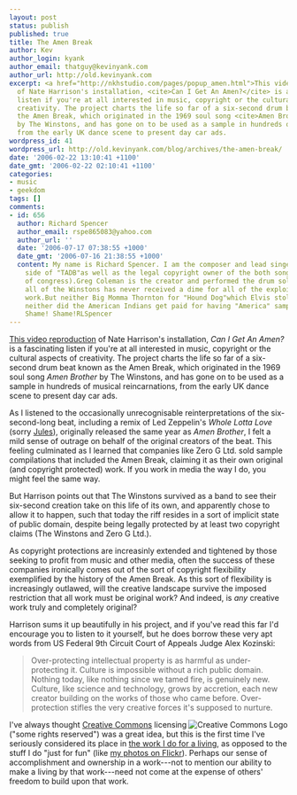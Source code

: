 ```yaml
---
layout: post
status: publish
published: true
title: The Amen Break
author: Kev
author_login: kyank
author_email: thatguy@kevinyank.com
author_url: http://old.kevinyank.com
excerpt: <a href="http://nkhstudio.com/pages/popup_amen.html">This video reproduction</a>
  of Nate Harrison's installation, <cite>Can I Get An Amen?</cite> is a fascinating
  listen if you're at all interested in music, copyright or the cultural aspects of
  creativity. The project charts the life so far of a six-second drum beat known as
  the Amen Break, which originated in the 1969 soul song <cite>Amen Brother</cite>
  by The Winstons, and has gone on to be used as a sample in hundreds of musical reincarnations,
  from the early UK dance scene to present day car ads.
wordpress_id: 41
wordpress_url: http://old.kevinyank.com/blog/archives/the-amen-break/
date: '2006-02-22 13:10:41 +1100'
date_gmt: '2006-02-22 02:10:41 +1100'
categories:
- music
- geekdom
tags: []
comments:
- id: 656
  author: Richard Spencer
  author_email: rspe865083@yahoo.com
  author_url: ''
  date: '2006-07-17 07:38:55 +1000'
  date_gmt: '2006-07-16 21:38:55 +1000'
  content: My name is Richard Spencer. I am the composer and lead singer on the "A"
    side of "TADB"as well as the legal copyright owner of the both songs(check library
    of congress).Greg Coleman is the creator and performed the drum solo and like
    all of the Winstons has never received a dime for all of the exploitation of his
    work.But neither Big Momma Thornton for "Hound Dog"which Elvis stole!But then
    neither did the American Indians get paid for having "America" sampled by Europeans!
    Shame! Shame!RLSpencer
---
```

<p><a href="http://nkhstudio.com/pages/popup_amen.html">This video reproduction</a> of Nate Harrison's installation, <cite>Can I Get An Amen?</cite> is a fascinating listen if you're at all interested in music, copyright or the cultural aspects of creativity. The project charts the life so far of a six-second drum beat known as the Amen Break, which originated in the 1969 soul song <cite>Amen Brother</cite> by The Winstons, and has gone on to be used as a sample in hundreds of musical reincarnations, from the early UK dance scene to present day car ads.<a id="more"></a><a id="more-41"></a></p>
<p>As I listened to the occasionally unrecognisable reinterpretations of the six-second-long beat, including a remix of Led Zeppelin's <cite>Whole Lotta Love</cite> (sorry <a href="http://jules.com.au/">Jules</a>), originally released the same year as <cite>Amen Brother</cite>, I felt a mild sense of outrage on behalf of the original creators of the beat. This feeling culminated as I learned that companies like Zero G Ltd. sold sample compilations that included the Amen Break, claiming it as their own original (and copyright protected) work. If you work in media the way I do, you might feel the same way.</p>
<p>But Harrison points out that The Winstons survived as a band to see their six-second creation take on this life of its own, and apparently chose to allow it to happen, such that today the riff resides in a sort of implicit state of public domain, despite being legally protected by at least two copyright claims (The Winstons and Zero G Ltd.).</p>
<p>As copyright protections are increasinly extended and tightened by those seeking to profit from music and other media, often the success of these companies ironically comes out of the sort of copyright flexibility exemplified by the history of the Amen Break. As this sort of flexibility is increasingly outlawed, will the creative landscape survive the imposed restriction that all work must be original work? And indeed, is <em>any</em> creative work truly and completely original?</p>
<p>Harrison sums it up beautifully in his project, and if you've read this far I'd encourage you to listen to it yourself, but he does borrow these very apt words from US Federal 9th Circuit Court of Appeals Judge Alex Kozinski:</p>
<blockquote><p>Over-protecting intellectual property is as harmful as under-protecting it. Culture is impossible without a rich public domain. Nothing today, like nothing since we tamed fire, is genuinely new. Culture, like science and technology, grows by accretion, each new creator building on the works of those who came before. Over-protection stifles the very creative forces it's supposed to nurture.</p></blockquote>
<p><a href="http://creativecommons.org/"><img align="right" alt="Creative Commons Logo" id="image40" title="Creative Commons Logo" src="http://old.kevinyank.com/blog/wp-content/uploads/2006/02/somerights20.png" /></a>I've always thought <a href="http://creativecommons.org/">Creative Commons</a> licensing ("some rights reserved") was a great idea, but this is the first time I've seriously considered its place in <a href="http://www.sitepoint.com/">the work I do for a living</a>, as opposed to the stuff I do "just for fun" (like <a href="http://flickr.com/photos/sentience/">my photos on Flickr</a>). Perhaps our sense of accomplishment and ownership in a work---not to mention our ability to make a living by that work---need not come at the expense of others' freedom to build upon that work.</p>
